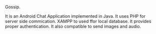 Gossip.

It is an Android Chat Application implemented in Java.
It uses PHP for server side commication.
XAMPP to used ffor local database.
It provides proper authentication.
It also compatible to send images and audio.
